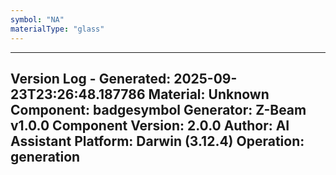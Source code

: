 ```yaml
---
symbol: "NA"
materialType: "glass"
---
```


---
Version Log - Generated: 2025-09-23T23:26:48.187786
Material: Unknown
Component: badgesymbol
Generator: Z-Beam v1.0.0
Component Version: 2.0.0
Author: AI Assistant
Platform: Darwin (3.12.4)
Operation: generation
---